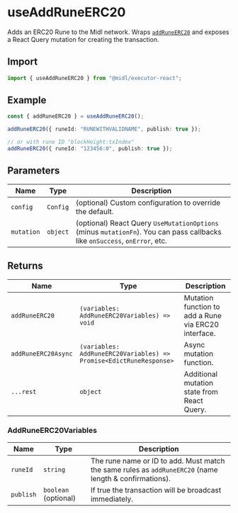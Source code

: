 # useAddRuneERC20

Adds an ERC20 Rune to the Midl network. Wraps [`addRuneERC20`](../actions/addRuneERC20.md) and exposes a React Query mutation for creating the transaction.

## Import

```ts
import { useAddRuneERC20 } from "@midl/executor-react";
```

## Example

```ts
const { addRuneERC20 } = useAddRuneERC20();

addRuneERC20({ runeId: "RUNEWITHVALIDNAME", publish: true });

// or with rune ID "blockHeight:txIndex"
addRuneERC20({ runeId: "123456:0", publish: true });

```

## Parameters

| Name       | Type     | Description                                                                                                                |
| ---------- | -------- | -------------------------------------------------------------------------------------------------------------------------- |
| `config`   | `Config` | (optional) Custom configuration to override the default.                                                                   |
| `mutation` | `object` | (optional) React Query `UseMutationOptions` (minus `mutationFn`). You can pass callbacks like `onSuccess`, `onError`, etc. |

## Returns

| Name                | Type                                                               | Description                                          |
| ------------------- | ------------------------------------------------------------------ | ---------------------------------------------------- |
| `addRuneERC20`      | `(variables: AddRuneERC20Variables) => void`                       | Mutation function to add a Rune via ERC20 interface. |
| `addRuneERC20Async` | `(variables: AddRuneERC20Variables) => Promise<EdictRuneResponse>` | Async mutation function.                             |
| `...rest`           | `object`                                                           | Additional mutation state from React Query.          |

### AddRuneERC20Variables

| Name      | Type                 | Description                                                                                            |
| --------- | -------------------- | ------------------------------------------------------------------------------------------------------ |
| `runeId`  | `string`             | The rune name or ID to add. Must match the same rules as `addRuneERC20` (name length & confirmations). |
| `publish` | `boolean` (optional) | If true the transaction will be broadcast immediately.                                                 |

